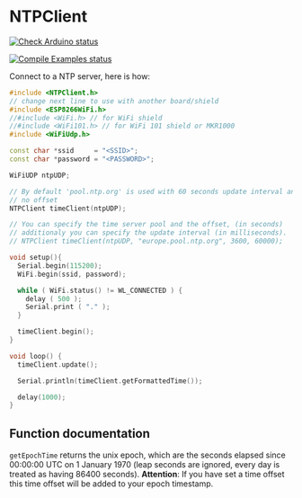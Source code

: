 # NTPClient

<!-- [![Build Status](https://travis-ci.org/lefty01/NTPClient.svg?branch=master)](https://travis-ci.org/lefty01/NTPClient) -->


[![Check Arduino status](https://github.com/lefty01/NTPClient/actions/workflows/arduino-lint-check.yml/badge.svg)](https://github.com/lefty01/NTPClient/actions/workflows/arduino-lint-check.yml)

[![Compile Examples status](https://github.com/lefty01/NTPClient/actions/workflows/arduino-library-example-compile.yml/badge.svg)](https://github.com/lefty01/NTPClient/actions/workflows/arduino-library-example-compile.yml)



Connect to a NTP server, here is how:

```cpp
#include <NTPClient.h>
// change next line to use with another board/shield
#include <ESP8266WiFi.h>
//#include <WiFi.h> // for WiFi shield
//#include <WiFi101.h> // for WiFi 101 shield or MKR1000
#include <WiFiUdp.h>

const char *ssid     = "<SSID>";
const char *password = "<PASSWORD>";

WiFiUDP ntpUDP;

// By default 'pool.ntp.org' is used with 60 seconds update interval and
// no offset
NTPClient timeClient(ntpUDP);

// You can specify the time server pool and the offset, (in seconds)
// additionaly you can specify the update interval (in milliseconds).
// NTPClient timeClient(ntpUDP, "europe.pool.ntp.org", 3600, 60000);

void setup(){
  Serial.begin(115200);
  WiFi.begin(ssid, password);

  while ( WiFi.status() != WL_CONNECTED ) {
    delay ( 500 );
    Serial.print ( "." );
  }

  timeClient.begin();
}

void loop() {
  timeClient.update();

  Serial.println(timeClient.getFormattedTime());

  delay(1000);
}
```

## Function documentation
`getEpochTime` returns the unix epoch, which are the seconds elapsed since 00:00:00 UTC on 1 January 1970 (leap seconds are ignored, every day is treated as having 86400 seconds). **Attention**: If you have set a time offset this time offset will be added to your epoch timestamp.
